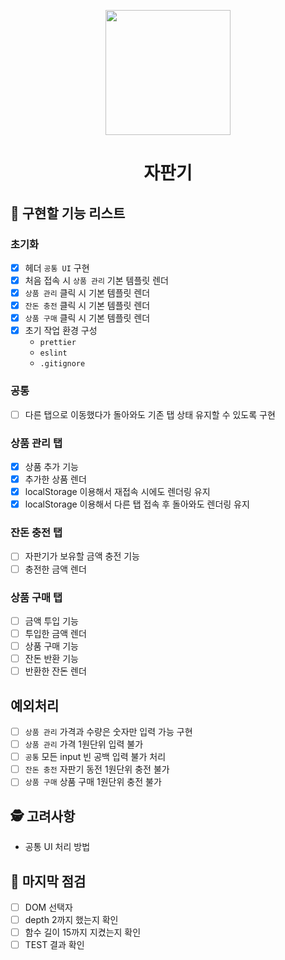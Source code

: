 <p align="middle" >
  <img width="200px;" src="https://github.com/woowacourse/javascript-vendingmachine-precourse/blob/main/images/beverage_icon.png?raw=true"/>
</p>
<h1 align="middle">자판기</h1>

## 📝 구현할 기능 리스트

### 초기화

- [x] 헤더 `공통 UI` 구현
- [x] 처음 접속 시 `상품 관리` 기본 템플릿 렌더
- [x] `상품 관리` 클릭 시 기본 템플릿 렌더
- [x] `잔돈 충전` 클릭 시 기본 템플릿 렌더
- [x] `상품 구매` 클릭 시 기본 템플릿 렌더
- [x] 초기 작업 환경 구성
  - `prettier`
  - `eslint`
  - `.gitignore`

### 공통

- [ ] 다른 탭으로 이동했다가 돌아와도 기존 탭 상태 유지할 수 있도록 구현

### 상품 관리 탭

- [x] 상품 추가 기능
- [x] 추가한 상품 렌더
- [x] localStorage 이용해서 재접속 시에도 렌더링 유지
- [x] localStorage 이용해서 다른 탭 접속 후 돌아와도 렌더링 유지

### 잔돈 충전 탭

- [ ] 자판기가 보유할 금액 충전 기능
- [ ] 충전한 금액 렌더

### 상품 구매 탭

- [ ] 금액 투입 기능
- [ ] 투입한 금액 렌더
- [ ] 상품 구매 기능
- [ ] 잔돈 반환 기능
- [ ] 반환한 잔돈 렌더

## 예외처리

- [ ] `상품 관리` 가격과 수량은 숫자만 입력 가능 구현
- [ ] `상품 관리` 가격 1원단위 입력 불가
- [ ] `공통` 모든 input 빈 공백 입력 불가 처리
- [ ] `잔돈 충전` 자판기 동전 1원단위 충전 불가
- [ ] `상품 구매` 상품 구매 1원단위 충전 불가

## 🕵️ 고려사항

- 공통 UI 처리 방법

## 📌 마지막 점검

- [ ] DOM 선택자
- [ ] depth 2까지 했는지 확인
- [ ] 함수 길이 15까지 지켰는지 확인
- [ ] TEST 결과 확인

